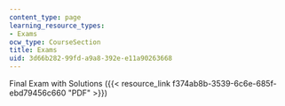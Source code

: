 ```yaml
---
content_type: page
learning_resource_types:
- Exams
ocw_type: CourseSection
title: Exams
uid: 3d66b282-99fd-a9a8-392e-e11a90263668
---
```


Final Exam with Solutions ({{< resource_link f374ab8b-3539-6c6e-685f-ebd79456c660 "PDF" >}})
